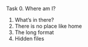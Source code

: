 Task 0. Where am I? 
1. What’s in there? 
2. There is no place like home 
3. The long format 
4. Hidden files 
